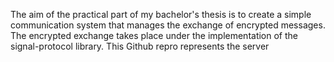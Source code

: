 The aim of the practical part of my bachelor's thesis is to create a simple communication system that manages the exchange of encrypted messages. The encrypted exchange takes place under the implementation of the signal-protocol library. This Github repro represents the server 
